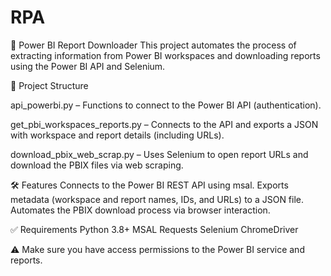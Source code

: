 # RPA

🔗 Power BI Report Downloader
This project automates the process of extracting information from Power BI workspaces and downloading reports using the Power BI API and Selenium.

📁 Project Structure

api_powerbi.py – Functions to connect to the Power BI API (authentication).

get_pbi_workspaces_reports.py – Connects to the API and exports a JSON with workspace and report details (including URLs).

download_pbix_web_scrap.py – Uses Selenium to open report URLs and download the PBIX files via web scraping.

🛠️ Features
Connects to the Power BI REST API using msal.
Exports metadata (workspace and report names, IDs, and URLs) to a JSON file.
Automates the PBIX download process via browser interaction.

✅ Requirements
Python 3.8+
MSAL
Requests
Selenium
ChromeDriver

⚠️ Make sure you have access permissions to the Power BI service and reports.
